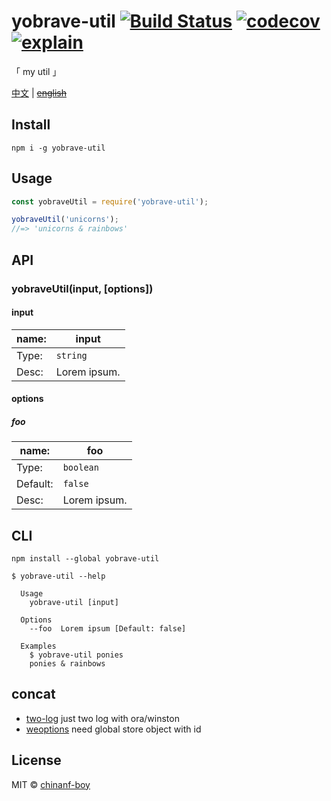 # yobrave-util [![Build Status](https://travis-ci.org/chinanf-boy/yobrave-util.svg?branch=master)](https://travis-ci.org/chinanf-boy/yobrave-util) [![codecov](https://codecov.io/gh/chinanf-boy/yobrave-util/badge.svg?branch=master)](https://codecov.io/gh/chinanf-boy/yobrave-util?branch=master) [![explain](http://llever.com/explain.svg)](https://github.com/chinanf-boy/yobrave-util-explain)

「 my util 」

[中文](./readme.md) | ~~[english](./readme.en.md)~~

## Install

```
npm i -g yobrave-util
```

## Usage

```js
const yobraveUtil = require('yobrave-util');

yobraveUtil('unicorns');
//=> 'unicorns & rainbows'
```

## API

### yobraveUtil(input, [options])

#### input

| name: | input        |
| ----- | ------------ |
| Type: | `string`     |
| Desc: | Lorem ipsum. |

#### options

##### foo

| name:    | foo          |
| -------- | ------------ |
| Type:    | `boolean`    |
| Default: | `false`      |
| Desc:    | Lorem ipsum. |

## CLI

```
npm install --global yobrave-util
```

```
$ yobrave-util --help

  Usage
    yobrave-util [input]

  Options
    --foo  Lorem ipsum [Default: false]

  Examples
    $ yobrave-util ponies
    ponies & rainbows
```

## concat

- [two-log](https://github.com/chinanf-boy/two-log) just two log with ora/winston
- [weoptions](https://github.com/chinanf-boy/weoptions) need global store object with id

## License

MIT © [chinanf-boy](http://llever.com)
